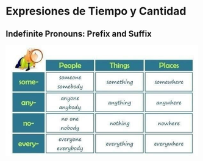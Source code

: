 # Expresiones de Tiempo y Cantidad

## Indefinite Pronouns: Prefix and Suffix

![Indefinite Pronouns](assets/indefinite_pronouns.jpg)